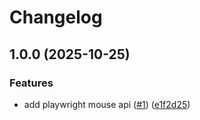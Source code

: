 # Changelog

## 1.0.0 (2025-10-25)


### Features

* add playwright mouse api ([#1](https://github.com/ocavue/vitest-browser-commands/issues/1)) ([e1f2d25](https://github.com/ocavue/vitest-browser-commands/commit/e1f2d25da34ceba954f23beaa26e24d1a22a21f9))
